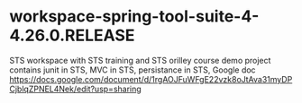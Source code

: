 # workspace-spring-tool-suite-4-4.26.0.RELEASE
STS workspace with STS training and STS orilley course 
demo project contains junit in STS, MVC in STS, persistance in STS, Google doc https://docs.google.com/document/d/1rgAOJFuWFgE22vzk8oJtAva31myDPCjblqZPNEL4Nek/edit?usp=sharing 
